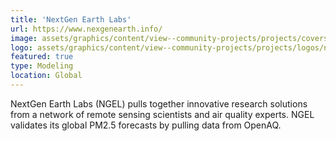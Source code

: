 ```yaml
---
title: 'NextGen Earth Labs'
url: https://www.nexgenearth.info/
image: assets/graphics/content/view--community-projects/projects/covers/ngel.jpg
logo: assets/graphics/content/view--community-projects/projects/logos/ngel.jpg
featured: true
type: Modeling
location: Global
---
```


NextGen Earth Labs (NGEL) pulls together innovative research solutions from a network of remote sensing scientists and air quality experts. NGEL validates its global PM2.5 forecasts by pulling data from OpenAQ.
